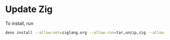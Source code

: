 # Update Zig

To install, run
```sh
deno install --allow-net=ziglang.org --allow-run=tar,unzip,zig --allow-env=HOME,USERPROFILE,PATH --allow-read=$HOME/.zig --allow-write=$HOME/.zig https://raw.githubusercontent.com/kkysen/zig-update/main/update-zig.ts
```
